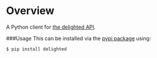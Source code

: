 # Overview

A Python client for [the delighted API](https://delightedapp.com/docs/api).

###Usage
This can be installed via the [pypi package](https://pypi.python.org/pypi/delighted) using:
```
$ pip install delighted
```
